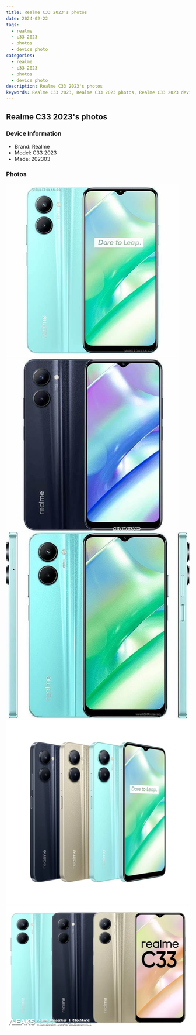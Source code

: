 ```yaml
---
title: Realme C33 2023's photos
date: 2024-02-22
tags: 
  - realme
  - c33 2023
  - photos
  - device photo
categories: 
  - realme
  - c33 2023
  - photos
  - device photo
description: Realme C33 2023's photos
keywords: Realme C33 2023, Realme C33 2023 photos, Realme C33 2023 device photo
---
```


## Realme C33 2023's photos

### Device Information

- Brand: Realme
- Model: C33 2023
- Made: 202303

### Photos

![/images/best-assets/devices/realme/realme-c33-2023/1.jpg](/images/best-assets/devices/realme/realme-c33-2023/1.jpg)
![/images/best-assets/devices/realme/realme-c33-2023/2.jpg](/images/best-assets/devices/realme/realme-c33-2023/2.jpg)
![/images/best-assets/devices/realme/realme-c33-2023/3.jpg](/images/best-assets/devices/realme/realme-c33-2023/3.jpg)
![/images/best-assets/devices/realme/realme-c33-2023/4.jpg](/images/best-assets/devices/realme/realme-c33-2023/4.jpg)
![/images/best-assets/devices/realme/realme-c33-2023/5.jpg](/images/best-assets/devices/realme/realme-c33-2023/5.jpg)
